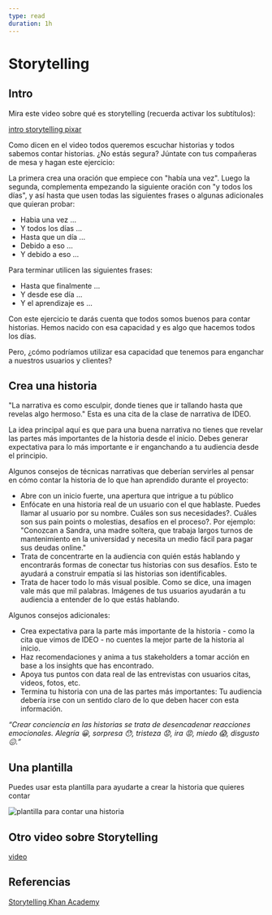 ```yaml
---
type: read
duration: 1h
---
```


# Storytelling

## Intro

Mira este video sobre qué es storytelling (recuerda activar los subtítulos):

[intro storytelling pixar](https://youtu.be/1rMnzNZkIX0)

Como dicen en el video todos queremos escuchar historias y todos sabemos contar
historias. ¿No estás segura? Júntate con tus compañeras de mesa y hagan este
ejercicio:

La primera crea una oración que empiece con "había una vez". Luego la segunda,
complementa empezando la siguiente oración con "y todos los días", y así hasta
que usen todas las siguientes frases o algunas adicionales que quieran probar:

- Habia una vez ...
- Y todos los días ...
- Hasta que un día ...
- Debido a eso ...
- Y debido a eso ...

Para terminar utilicen las siguientes frases:

- Hasta que finalmente ...
- Y desde ese día ...
- Y el aprendizaje es ...

Con este ejercicio te darás cuenta que todos somos buenos para contar historias.
Hemos nacido con esa capacidad y es algo que hacemos todos los días.

Pero, ¿cómo podríamos utilizar esa capacidad que tenemos para enganchar a
nuestros usuarios y clientes?

## Crea una historia

"La narrativa es como esculpir, donde tienes que ir tallando hasta que revelas
algo hermoso." Esta es una cita de la clase de narrativa de IDEO.

La idea principal aquí es que para una buena narrativa no tienes que revelar las
partes más importantes de la historia desde el inicio. Debes generar expectativa
para lo más importante e ir enganchando a tu audiencia desde el principio.

Algunos consejos de técnicas narrativas que deberían servirles al pensar en cómo
contar la historia de lo que han aprendido durante el proyecto:

- Abre con un inicio fuerte, una apertura que intrigue a tu público
- Enfócate en una historia real de un usuario con el que hablaste. Puedes llamar
  al usuario por su nombre. Cuáles son sus necesidades?. Cuáles son sus pain
  points o molestias, desafíos en el proceso?. Por ejemplo: "Conozcan a
  Sandra, una madre soltera, que trabaja largos turnos de mantenimiento en la
  universidad y necesita un medio fácil para pagar sus deudas online."
- Trata de concentrarte en la audiencia con quién estás hablando y encontrarás
  formas de conectar tus historias con sus desafíos. Esto te ayudará a construir
  empatía si las historias son identificables.
- Trata de hacer todo lo más visual posible. Como se dice, una imagen vale más
  que mil palabras. Imágenes de tus usuarios ayudarán a tu audiencia a entender
  de lo que estás hablando.

Algunos consejos adicionales:

- Crea expectativa para la parte más importante de la historia - como la cita
  que vimos de IDEO - no cuentes la mejor parte de la historia al inicio.
- Haz recomendaciones y anima a tus stakeholders a tomar acción en base a los
  insights que has encontrado.
- Apoya tus puntos con data real de las entrevistas con usuarios citas, videos,
  fotos, etc.
- Termina tu historia con una de las partes más importantes: Tu audiencia
  debería irse con un sentido claro de lo que deben hacer con esta información.

_“Crear conciencia en las historias se trata de desencadenar reacciones
emocionales. Alegría 😀, sorpresa 😯, tristeza 😟, ira 😡, miedo 😱,
disgusto 😖.”_

## Una plantilla

Puedes usar esta plantilla para ayudarte a crear la historia que quieres contar

![plantilla para contar una historia](https://lh4.googleusercontent.com/kxUw1gkoNNlIh476EiMYF91faz2t1mKI5ukBq8qlK_s41AN_QZR8zNFdaFmKsiMq9pHL5AkvGSRBCWAjzrzY1hAbM9rpAss0O_duRvy8FmP-84BSBjW-ikV_5kHvnBCsmL03cskH_cc)

## Otro video sobre Storytelling

[video](https://youtu.be/ufdvYrTeTuU?cc_load_policy=1&cc_lang_pref=es)

## Referencias

[Storytelling Khan Academy](https://www.khanacademy.org/partner-content/pixar/storytelling)
